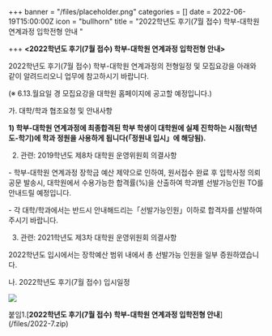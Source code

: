 +++
banner = "/files/placeholder.png"
categories = []
date = 2022-06-19T15:00:00Z
icon = "bullhorn"
title = "2022학년도 후기(7월 접수) 학부-대학원 연계과정 입학전형 안내 "

+++
**<2022학년도 후기(7월 접수) 학부-대학원 연계과정 입학전형 안내>**

2022학년도 후기(7월 접수) 학부-대학원 연계과정의 전형일정 및 모집요강을 아래와 같이 알려드리오니 업무에 참고하시기 바랍니다.

(※ 6.13.월요일 경 모집요강을 대학원 홈페이지에 공고할 예정입니다.)

가. 대학/학과 협조요청 및 안내사항

**1) 학부-대학원 연계과정에 최종합격된 학부 학생이 대학원에 실제 진학하는 시점(학년도-학기)에 학과 정원을 사용하게 됩니다(「정원내 입시」에 해당됨).**

2) 관련: 2019학년도 제8차 대학원 운영위원회 의결사항

\- 학부-대학원 연계과정 장학금 예산 제약으로 인하여, 원서접수 완료 후 입학사정 의뢰 공문 발송시, 대학원에서 수용가능한 합격률(%)을 산출하여 학과별 선발가능인원 TO를 안내드릴 예정입니다.

\- 각 대학/학과에서는 반드시 안내해드리는「선발가능인원」이하로 합격자를 선발하여 주시기 바랍니다.

3) 관련: 2021학년도 제3차 대학원 운영위원회 의결사항

2022학년도 입시에서는 장학예산 범위 내에서 총 선발가능 인원을 일부 증원하였습니다.

나. 2022학년도 후기(7월 접수) 입시일정

![](/files/일정표.png)

붙임1.\[**2022학년도 후기(7월 접수) 학부-대학원 연계과정 입학전형 안내**\](/files/2022-7.zip)